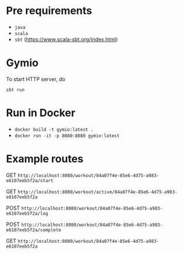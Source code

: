 # Pre requirements

* `java`
* `scala`
* `sbt` (https://www.scala-sbt.org/index.html)

# Gymio

To start HTTP server, do
```
sbt run
```
# Run in Docker
* `docker build -t gymio:latest .`
* `docker run -it -p 8080:8080 gymio:latest`

# Example routes

GET `http://localhost:8080/workout/84a07f4e-85e6-4d75-a983-e6107eeb5f2a/start`

GET `http://localhost:8080/workout/active/84a07f4e-85e6-4d75-a983-e6107eeb5f2a`

POST `http://localhost:8080/workout/84a07f4e-85e6-4d75-a983-e6107eeb5f2a/log`

POST `http://localhost:8080/workout/84a07f4e-85e6-4d75-a983-e6107eeb5f2a/complete`

GET `http://localhost:8080/workout/84a07f4e-85e6-4d75-a983-e6107eeb5f2a`

